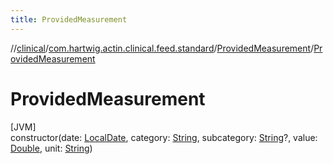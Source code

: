 ```yaml
---
title: ProvidedMeasurement
---
```

//[clinical](../../../index.html)/[com.hartwig.actin.clinical.feed.standard](../index.html)/[ProvidedMeasurement](index.html)/[ProvidedMeasurement](-provided-measurement.html)



# ProvidedMeasurement



[JVM]\
constructor(date: [LocalDate](https://docs.oracle.com/javase/8/docs/api/java/time/LocalDate.html), category: [String](https://kotlinlang.org/api/latest/jvm/stdlib/kotlin/-string/index.html), subcategory: [String](https://kotlinlang.org/api/latest/jvm/stdlib/kotlin/-string/index.html)?, value: [Double](https://kotlinlang.org/api/latest/jvm/stdlib/kotlin/-double/index.html), unit: [String](https://kotlinlang.org/api/latest/jvm/stdlib/kotlin/-string/index.html))




